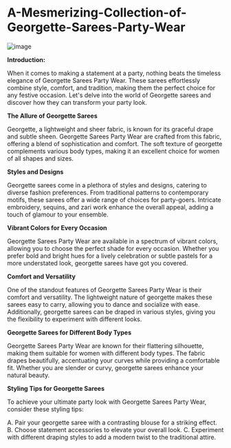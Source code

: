 # A-Mesmerizing-Collection-of-Georgette-Sarees-Party-Wear
![image](https://github.com/KandPEcom/A-Mesmerizing-Collection-of-Georgette-Sarees-Party-Wear/assets/159112572/8f68c409-cf5f-47b8-b49d-d3bfaae4a011)

**Introduction:**

When it comes to making a statement at a party, nothing beats the timeless elegance of Georgette Sarees Party Wear. These sarees effortlessly combine style, comfort, and tradition, making them the perfect choice for any festive occasion. Let's delve into the world of Georgette sarees and discover how they can transform your party look.

**The Allure of Georgette Sarees**

Georgette, a lightweight and sheer fabric, is known for its graceful drape and subtle sheen. Georgette Sarees Party Wear are crafted from this fabric, offering a blend of sophistication and comfort. The soft texture of georgette complements various body types, making it an excellent choice for women of all shapes and sizes.

**Styles and Designs**

Georgette sarees come in a plethora of styles and designs, catering to diverse fashion preferences. From traditional patterns to contemporary motifs, these sarees offer a wide range of choices for party-goers. Intricate embroidery, sequins, and zari work enhance the overall appeal, adding a touch of glamour to your ensemble.

**Vibrant Colors for Every Occasion**

Georgette Sarees Party Wear are available in a spectrum of vibrant colors, allowing you to choose the perfect shade for every occasion. Whether you prefer bold and bright hues for a lively celebration or subtle pastels for a more understated look, georgette sarees have got you covered.

**Comfort and Versatility**

One of the standout features of Georgette Sarees Party Wear is their comfort and versatility. The lightweight nature of georgette makes these sarees easy to carry, allowing you to dance and socialize with ease. Additionally, georgette sarees can be draped in various styles, giving you the flexibility to experiment with different looks.

**Georgette Sarees for Different Body Types**

Georgette Sarees Party Wear are known for their flattering silhouette, making them suitable for women with different body types. The fabric drapes beautifully, accentuating your curves while providing a comfortable fit. Whether you are slender or curvy, georgette sarees enhance your natural beauty.

**Styling Tips for Georgette Sarees**

To achieve your ultimate party look with Georgette Sarees Party Wear, consider these styling tips:

A. Pair your georgette saree with a contrasting blouse for a striking effect.
B. Choose statement accessories to elevate your overall look.
C. Experiment with different draping styles to add a modern twist to the traditional attire.
